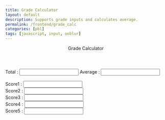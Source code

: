 ```yaml
---
title: Grade Calculator
layout: default
description: Supports grade inputs and calculates average. 
permalink: /frontend/grade_calc
categories: [pbl]
tags: [javascript, input, onblur]
---
```


<div class="container bg-primary">
    <header class="pb-3 mb-4 border-bottom border-primary text-dark">
        <span class="fs-4">Grade Calculator</span>
    </header>
    Total   : <input type="number" name="total" id="total" readonly/>
    Average : <input type="number" name="average" id="average" readonly/>
    <br><br>
    Score1 : <input onblur="calculate()" type="text" name="score" id="score1"/><br>
    Score2 : <input onblur="calculate()" type="text" name="score" id="score2"/><br>
    Score3 : <input onblur="calculate()" type="text" name="score" id="score3"/><br>
    Score4 : <input onblur="calculate()" type="text" name="score" id="score4"/><br>
    Score5 : <input onblur="calculate()" type="text" name="score" id="score5"/><br>
</div>

<script>
    function calculate(){
        var array = document.getElementsByName('score');
        var total=0;
        var count = 0;
        for(var i=0;i<array.length;i++){
            if(parseInt(array[i].value))
                total += parseInt(array[i].value);
                count++;
        }
        document.getElementById('total').value = total;
        document.getElementById('average').value = total / count;
    }
</script>